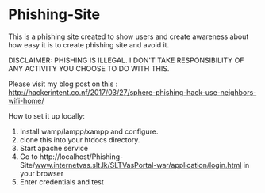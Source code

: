 # Phishing-Site
This is a phishing site created to show users and create awareness about how easy it is to create phishing site and avoid it.

DISCLAIMER: PHISHING IS ILLEGAL. I DON'T TAKE RESPONSIBILITY OF ANY ACTIVITY YOU CHOOSE TO DO WITH THIS.

Please visit my blog post on this : 
http://hackerintent.co.nf/2017/03/27/sphere-phishing-hack-use-neighbors-wifi-home/

How to set it up locally:

1. Install wamp/lampp/xampp and configure.
2. clone this into your htdocs directory.
3. Start apache service 
4. Go to http://localhost/Phishing-Site/www.internetvas.slt.lk/SLTVasPortal-war/application/login.html in your browser
5. Enter credentials and test

